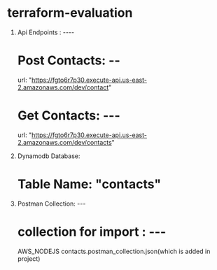 # terraform-evaluation

1. Api Endpoints : ----
   # Post Contacts: --
      url: "https://fgto6r7p30.execute-api.us-east-2.amazonaws.com/dev/contact"

   # Get Contacts: ---
      url: "https://fgto6r7p30.execute-api.us-east-2.amazonaws.com/dev/contacts" 

2. Dynamodb Database: 

     # Table Name: "contacts"

3. Postman Collection: ---
    # collection for import : ---
      AWS_NODEJS contacts.postman_collection.json(which is added in project)

